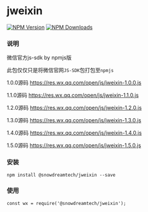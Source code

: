 # jweixin
[![NPM Version][npm-image]][npm-url]
[![NPM Downloads][downloads-image]][downloads-url]


### 说明
微信官方js-sdk by npmjs版

此包仅仅只是将微信官网`JS-SDK`包打包至`npmjs`

1.0.0源码 https://res.wx.qq.com/open/js/jweixin-1.0.0.js

1.1.0源码 https://res.wx.qq.com/open/js/jweixin-1.1.0.js

1.2.0源码 https://res.wx.qq.com/open/js/jweixin-1.2.0.js

1.3.0源码 https://res.wx.qq.com/open/js/jweixin-1.3.0.js

1.4.0源码 https://res.wx.qq.com/open/js/jweixin-1.4.0.js

1.5.0源码 https://res.wx.qq.com/open/js/jweixin-1.5.0.js

### 安装
```
npm install @snowdreamtech/jweixin --save
```

### 使用
```
const wx = require('@snowdreamtech/jweixin');
```


[npm-image]: https://img.shields.io/npm/snowdreamtech/jweixin.svg
[npm-url]: https://www.npmjs.com/package/@snowdreamtech/jweixin
[downloads-image]: https://img.shields.io/npm/dw/snowdreamtech/jweixin.svg
[downloads-url]: https://www.npmjs.com/package/@snowdreamtech/jweixin